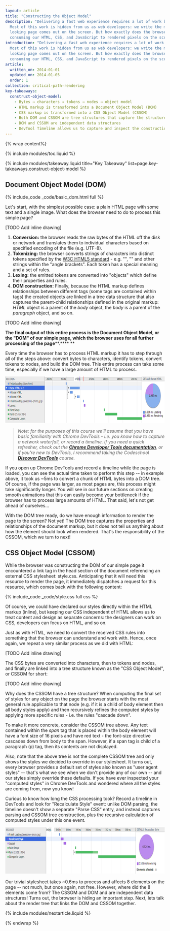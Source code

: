 ```yaml
---
layout: article
title: "Constructing the Object Model"
description: "Delivering a fast web experience requires a lot of work by the browser.
  Most of this work is hidden from us as web developers: we write the markup, and a nice
  looking page comes out on the screen. But how exactly does the browser go from
  consuming our HTML, CSS, and JavaScript to rendered pixels on the screen?"
introduction: "Delivering a fast web experience requires a lot of work by the browser.
  Most of this work is hidden from us as web developers: we write the markup, and a nice
  looking page comes out on the screen. But how exactly does the browser go from
  consuming our HTML, CSS, and JavaScript to rendered pixels on the screen?"
article:
  written_on: 2014-01-01
  updated_on: 2014-01-05
  order: 1
collection: critical-path-rendering
key-takeaways:
  construct-object-model:
    - Bytes → characters → tokens → nodes → object model
    - HTML markup is transformed into a Document Object Model (DOM)
    - CSS markup is transformed into a CSS Object Model (CSSOM)
    - Both DOM and CSSOM are tree structures that capture the structure of the markup
    - DOM and CSSOM are independent data structures
    - DevTool Timeline allows us to capture and inspect the construction and processing costs of DOM and CSSOM
---
```

{% wrap content%}

{% include modules/toc.liquid %}

{% include modules/takeaway.liquid title="Key Takeaway" list=page.key-takeaways.construct-object-model %}

## Document Object Model (DOM)

{% include_code _code/basic_dom.html full %}

Let's start, with the simplest possible case: a plain HTML page with some text
and a single image. What does the browser need to do to process this simple
page?

<!-- No converter for: INLINE_DRAWING -->

[TODO Add inline drawing]

1. **Conversion:** the browser reads the raw bytes of the HTML off the disk or
   network and translates them to individual characters based on specified
   encoding of the file (e.g. UTF-8).
1. **Tokenizing:** the browser converts strings of characters into distinct
   tokens specified by the [W3C HTML5 standard](http://www.w3.org/TR/html5/) -
   e.g. "<html>", "<body>" and other strings within the "angle brackets". Each
   token has a special meaning and a set of rules.
1. **Lexing:** the emitted tokens are converted into "objects" which define
   their properties and rules.
1. **DOM construction:** Finally, because the HTML markup defines relationships
   between different tags (some tags are contained within tags) the created
   objects are linked in a tree data structure that also captures the
   parent-child relationships defined in the original markup: _HTML_ object is a
   parent of the _body_ object, the _body_ is a parent of the _paragraph_
   object, and so on.

<!-- No converter for: INLINE_DRAWING -->

[TODO Add inline drawing]

**The final output of this entire process is the Document Object Model, or the
"DOM" of our simple page, which the browser uses for all further processing of
the page****.**** **

Every time the browser has to process HTML markup it has to step through all of
the steps above: convert bytes to characters, identify tokens, convert tokens to
nodes, and build the DOM tree. This entire process can take some time,
especially if we have a large amount of HTML to process.

<img src="images/image00.png" width="624" height="146" />

> _Note: for the purposes of this course we'll assume that you have basic
> familiarity with Chrome DevTools - i.e. you know how to capture a network
> waterfall, or record a timeline. If you need a quick refresher, check out the
> __[Chrome Developer Tools
> documentation](https://developers.google.com/chrome-developer-tools/)__, or if
> you're new to DevTools, I recommend taking the Codeschool __[Discover
> DevTools](http://discover-devtools.codeschool.com/)__ course._

If you open up Chrome DevTools and record a timeline while the page is loaded,
you can see the actual time taken to perform this step -- in example above, it
took us ~5ms to convert a chunk of HTML bytes into a DOM tree. Of course, if the
page was larger, as most pages are, this process might take significantly
longer. You will see in our future sections on creating smooth animations that
this can easily become your bottleneck if the browser has to process large
amounts of HTML. That said, let's not get ahead of ourselves…

With the DOM tree ready, do we have enough information to render the page to the
screen? Not yet! The DOM tree captures the properties and relationships of the
document markup, but it does not tell us anything about how the element should
look when rendered. That's the responsibility of the CSSOM, which we turn to
next!

## CSS Object Model (CSSOM)

While the browser was constructing the DOM of our simple page it encountered a
link tag in the head section of the document referencing an external CSS
stylesheet: style.css. Anticipating that it will need this resource to render
the page, it immediately dispatches a request for this resource, which comes
back with the following content:

{% include_code _code/style.css full css %}

Of course, we could have declared our styles directly within the HTML markup
(inline), but keeping our CSS independent of HTML allows us to treat content and
design as separate concerns: the designers can work on CSS, developers can focus
on HTML, and so on.

Just as with HTML, we need to convert the received CSS rules into something that
the browser can understand and work with. Hence, once again, we repeat a very
similar process as we did with HTML:

<!-- No converter for: INLINE_DRAWING -->

[TODO Add inline drawing]

The CSS bytes are converted into characters, then to tokens and nodes, and
finally are linked into a tree structure known as the "CSS Object Model", or
CSSOM for short:

<!-- No converter for: INLINE_DRAWING -->

[TODO Add inline drawing]

Why does the CSSOM have a tree structure? When computing the final set of styles
for any object on the page the browser starts with the most general rule
applicable to that node (e.g. if it is a child of body element then all body
styles apply) and then recursively refines the computed styles by applying more
specific rules - i.e. the rules "cascade down".

To make it more concrete, consider the CSSOM tree above. Any text contained
within the _span_ tag that is placed within the body element will have a font
size of 16 pixels and have red text - the font-size directive cascades down from
body to the span. However, if a span tag is child of a paragraph (p) tag, then
its contents are not displayed.

Also, note that the above tree is not the complete CSSOM tree and only shows the
styles we decided to override in our stylesheet. It turns out, every browser
provides a default set of styles also known as "user agent styles" -- that's
what we see when we don't provide any of our own -- and our styles simply
override these defaults. If you have ever inspected your "computed styles" in
Chrome DevTools and wondered where all the styles are coming from, now you know!

Curious to know how long the CSS processing took? Record a timeline in DevTools
and look for "Recalculate Style" event: unlike DOM parsing, the timeline doesn't
show a separate "Parse CSS" entry, and instead captures parsing and CSSOM tree
construction, plus the recursive calculation of computed styles under this one
event.

<img src="images/image01.png" width="624" height="146" />

Our trivial stylesheet takes ~0.6ms to process and affects 8 elements on the
page -- not much, but once again, not free. However, where did the 8 elements
come from? The CSSOM and DOM and are independent data structures! Turns out, the
browser is hiding an important step. Next, lets talk about the render tree that
links the DOM and CSSOM together.

{% include modules/nextarticle.liquid %}

{% endwrap %}
